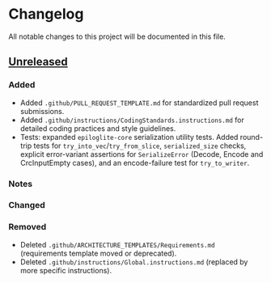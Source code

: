 # Changelog

All notable changes to this project will be documented in this file.

## [Unreleased]

### Added

- Added `.github/PULL_REQUEST_TEMPLATE.md` for standardized pull request submissions.
- Added `.github/instructions/CodingStandards.instructions.md` for detailed coding practices and style guidelines.
- Tests: expanded `epiloglite-core` serialization utility tests. Added round-trip tests for `try_into_vec`/`try_from_slice`, `serialized_size` checks, explicit error-variant assertions for `SerializeError` (Decode, Encode and CrcInputEmpty cases), and an encode-failure test for `try_to_writer`.

### Notes

### Changed

### Removed

- Deleted `.github/ARCHITECTURE_TEMPLATES/Requirements.md` (requirements template moved or deprecated).
- Deleted `.github/instructions/Global.instructions.md` (replaced by more specific instructions).

[Unreleased]: https://github.com/jeleniel/epiloglite/compare/v1.0.0...HEAD
